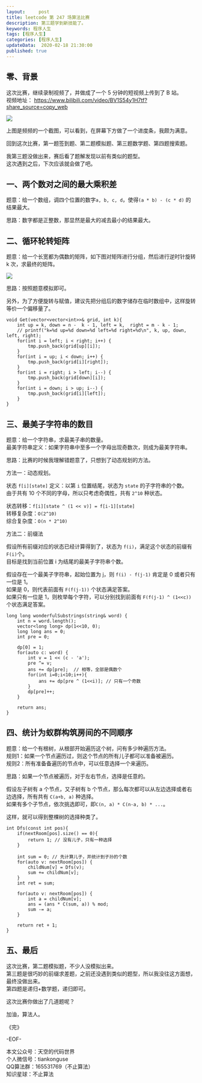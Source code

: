 ```yaml
---   
layout:     post  
title: leetcode 第 247 场算法比赛  
description: 第三题学到新技能了。   
keywords: 程序人生  
tags: [程序人生]    
categories: [程序人生]  
updateData:  2020-02-18 21:30:00  
published: true  
---  
```



## 零、背景  


这次比赛，继续录制视频了，并做成了一个 5 分钟的短视频上传到了 B 站。  
视频地址： https://www.bilibili.com/video/BV1S54y1H7tf?share_source=copy_web


![](http://res.tiankonguse.com/images/2021/06/27/001.png)


上图是频频的一个截图，可以看到，在屏幕下方做了一个进度条，我颇为满意。  



回到这次比赛，第一题签到题、第二题模拟题、第三题数学题、第四题搜索题。  


我第三题没做出来，赛后看了题解发现以前有类似的题型。  
这次遇到之后，下次应该就会做了吧。  


## 一、两个数对之间的最大乘积差  

题意：给一个数组，调四个位置的数字`a, b, c, d`，使得`(a * b) - (c * d)` 的结果最大。  


思路：数字都是正整数，那显然是最大的减去最小的结果最大。  



## 二、循环轮转矩阵  

题意：给一个长宽都为偶数的矩阵，如下图对矩阵进行分组，然后进行逆时针旋转 k 次，求最终的矩阵。  


![](http://res.tiankonguse.com/images/2021/06/27/002.png)


思路：按照题意模拟即可。  


另外，为了方便旋转与赋值，建议先把分组后的数字储存在临时数组中，这样旋转等价一个偏移量了。  


```
void Get(vector<vector<int>>& grid, int k){
    int up = k, down = n -  k - 1, left = k,  right = m - k - 1;
    // printf("k=%d up=%d down=%d left=%d right=%d\n", k, up, down, left, right);
    for(int i = left; i < right; i++) {
        tmp.push_back(grid[up][i]);
    }
    for(int i = up; i < down; i++) {
        tmp.push_back(grid[i][right]);
    }
    for(int i = right; i > left; i--) {
        tmp.push_back(grid[down][i]);
    }
    for(int i = down; i > up; i--) {
        tmp.push_back(grid[i][left]);
    }
}
```


## 三、最美子字符串的数目  


题意：给一个字符串，求最美子串的数量。  
最美字符串定义：如果字符串中至多一个字母出现奇数次，则成为最美字符串。  


思路：比赛的时候我理解错题意了，只想到了动态规划的方法。  


方法一：动态规划。  


状态 `f[i][state]` 定义：以第 `i` 位置结尾，状态为 `state` 的子字符串的个数。  
由于共有 10 个不同的字母，所以只考虑奇偶性，共有 `2^10` 种状态。  


状态转移：`f[i][state ^ (1 << v)] = f[i-1][state]`  
转移复杂度：`O(2^10)`  
综合复杂度：`O(n * 2^10)`  


方法二：前缀法  


假设所有前缀对应的状态已经计算得到了，状态为 `f(i)`，满足这个状态的前缀有 `F(i)`个。  
目标是找到当前位置 i 为结尾的最美子字符串个数。  


假设存在一个最美子字符串，起始位置为 j，则 `f(i) - f(j-1)` 肯定是 0 或者只有一位是 1。  
如果是 0，则代表前面有 `F(f(j-1))` 个状态满足答案。  
如果只有一位是 1，则枚举每个字符，可以分别找到前面有 `F(f(j-1) ^ (1<<c))`  个状态满足答案。  


```
long long wonderfulSubstrings(string& word) {
    int n = word.length();
    vector<long long> dp(1<<10, 0);
    long long ans = 0;
    int pre = 0;

    dp[0] = 1;
    for(auto c: word) {
        int v = 1 << (c - 'a');
        pre ^= v;
        ans += dp[pre];  // 相等，全部是偶数个
        for(int i=0;i<10;i++){
            ans += dp[pre ^ (1<<i)]; // 只有一个奇数
        }
        dp[pre]++;
    }

    return ans;
}
```


## 四、统计为蚁群构筑房间的不同顺序


题意：给一个有根树，从根部开始遍历这个树，问有多少种遍历方法。  
规则1：如果一个节点遍历过，则这个节点的所有儿子都可以准备被遍历。  
规则2：所有准备备遍历的节点中，可以任意选择一个来遍历。  


思路：如果一个节点被遍历，对于左右节点，选择是任意的。  


假设左子树有 a 个节点，又子树有 b 个节点，那么每次都可以从左边选择或者右边选择，所有共有 `C(a+b, a)` 种选择。  
如果有多个子节点，依次挑选即可，即`C(n, a) * C(n-a, b) * ...`。  


这样，就可以得到整棵树的选择种类了。  


```
int Dfs(const int pos){
    if(nextRoom[pos].size() == 0){
        return 1; // 没有儿子，只有一种选择
    }
    
    int sum = 0; // 先计算儿子，并统计到子孙的个数
    for(auto v: nextRoom[pos]) {
        childNum[v] = Dfs(v);
        sum += childNum[v];
    }
    int ret = sum;
    
    for(auto v: nextRoom[pos]) {
        int a = childNum[v];
        ans = (ans * C(sum, a)) % mod;
        sum -= a;
    }
    
    return ret + 1;
}
```


## 五、最后  


这次比赛，第二题模拟题，不少人没模拟出来。  
第三题是很巧妙的前缀求差题，之前还没遇到类似的题型，所以我没往这方面想，最终没做出来。  
第四题是递归+数学题，递归即可。  


这次比赛你做出了几道题呢？  


加油，算法人。  


《完》  


-EOF-  



本文公众号：天空的代码世界  
个人微信号：tiankonguse  
QQ算法群：165531769（不止算法）  
知识星球：不止算法  

